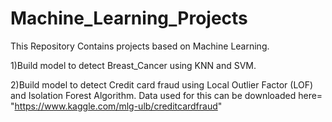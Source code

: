 # Machine_Learning_Projects

This Repository Contains projects based on Machine Learning.

1)Build model to detect Breast_Cancer using KNN and SVM.

2)Build model to detect Credit card fraud using Local Outlier Factor (LOF) and Isolation Forest Algorithm.
        Data used for this can be downloaded here= "https://www.kaggle.com/mlg-ulb/creditcardfraud"

